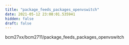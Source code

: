 ```yaml
---
title: "package_feeds_packages_openvswitch"
date: 2021-05-12 23:08:01.535941
hidden: false
draft: false
---
```


bcm27xx/bcm2711/package_feeds_packages_openvswitch

